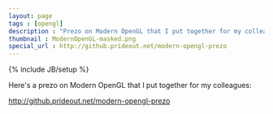 ```yaml
---
layout: page
tags : [opengl]
description : "Prezo on Modern OpenGL that I put together for my colleagues."
thumbnail : ModernOpenGL-masked.png
special_url : http://github.prideout.net/modern-opengl-prezo
---
```

{% include JB/setup %}

Here's a prezo on Modern OpenGL that I put together for my colleagues:

<a href="http://github.prideout.net/modern-opengl-prezo">http://github.prideout.net/modern-opengl-prezo</a>
